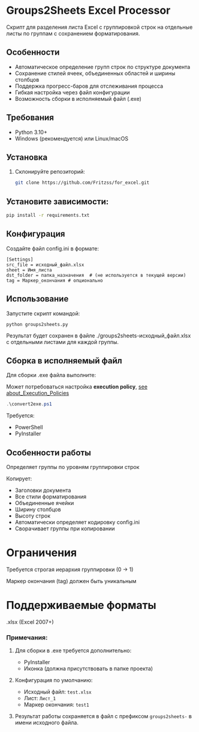 # Groups2Sheets Excel Processor

Скрипт для разделения листа Excel с группировкой строк на отдельные листы по группам с сохранением форматирования.

## Особенности
- Автоматическое определение групп строк по структуре документа
- Сохранение стилей ячеек, объединенных областей и ширины столбцов
- Поддержка прогресс-баров для отслеживания процесса
- Гибкая настройка через файл конфигурации
- Возможность сборки в исполняемый файл (.exe)

## Требования
- Python 3.10+
- Windows (рекомендуется) или Linux/macOS

## Установка
1. Склонируйте репозиторий:
   ```bash
   git clone https://github.com/Fritzss/for_excel.git
   ```

## Установите зависимости:

```bash
pip install -r requirements.txt
```

## Конфигурация

Создайте файл config.ini в формате:

```
[Settings]
src_file = исходный_файл.xlsx
sheet = Имя_листа
dst_folder = папка_назначения  # (не используется в текущей версии)
tag = Маркер_окончания # опционально
```

## Использование

Запустите скрипт командой:

```shell
python groups2sheets.py
```

Результат будет сохранен в файле ./groups2sheets-исходный_файл.xlsx с отдельными листами для каждой группы.

## Сборка в исполняемый файл

Для сборки .exe файла выполните:

Может потребоваться настройка **execution policy**, [see about_Execution_Policies ](https://go.microsoft.com/fwlink/?LinkID=135170.)

```powershell
.\convert2exe.ps1
```

Требуется:

* PowerShell  
* PyInstaller

## Особенности работы

Определяет группы по уровням группировки строк

Копирует:
* Заголовки документа
* Все стили форматирования
* Объединенные ячейки
* Ширину столбцов
* Высоту строк
* Автоматически определяет кодировку config.ini
* Сворачивает группы при копировании

# Ограничения

Требуется строгая иерархия группировки (0 → 1)

Маркер окончания (tag) должен быть уникальным

# Поддерживаемые форматы

.xlsx (Excel 2007+)

### Примечания:

1. Для сборки в .exe требуется дополнительно:
   - PyInstaller
   - Иконка (должна присутствовать в папке проекта)
   
2. Конфигурация по умолчанию:
   - Исходный файл: `test.xlsx`
   - Лист: `Лист_1`
   - Маркер окончания: `test1`

3. Результат работы сохраняется в файл с префиксом `groups2sheets-` в имени исходного файла.
